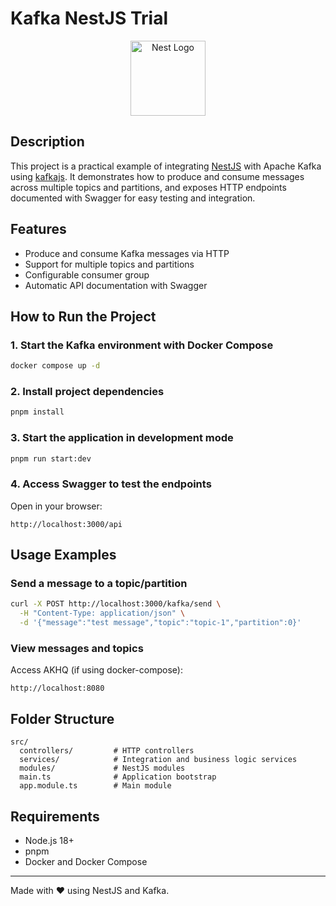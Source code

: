 # Kafka NestJS Trial

<p align="center">
  <img src="https://nestjs.com/img/logo-small.svg" width="120" alt="Nest Logo" />
</p>

## Description

This project is a practical example of integrating [NestJS](https://nestjs.com/) with Apache Kafka using [kafkajs](https://kafka.js.org/). It demonstrates how to produce and consume messages across multiple topics and partitions, and exposes HTTP endpoints documented with Swagger for easy testing and integration.

## Features
- Produce and consume Kafka messages via HTTP
- Support for multiple topics and partitions
- Configurable consumer group
- Automatic API documentation with Swagger

## How to Run the Project

### 1. Start the Kafka environment with Docker Compose
```bash
docker compose up -d
```

### 2. Install project dependencies
```bash
pnpm install
```

### 3. Start the application in development mode
```bash
pnpm run start:dev
```

### 4. Access Swagger to test the endpoints
Open in your browser:
```
http://localhost:3000/api
```

## Usage Examples

### Send a message to a topic/partition
```bash
curl -X POST http://localhost:3000/kafka/send \
  -H "Content-Type: application/json" \
  -d '{"message":"test message","topic":"topic-1","partition":0}'
```

### View messages and topics
Access AKHQ (if using docker-compose):
```
http://localhost:8080
```

## Folder Structure
```
src/
  controllers/         # HTTP controllers
  services/            # Integration and business logic services
  modules/             # NestJS modules
  main.ts              # Application bootstrap
  app.module.ts        # Main module
```

## Requirements
- Node.js 18+
- pnpm
- Docker and Docker Compose

---

Made with ❤️ using NestJS and Kafka.
